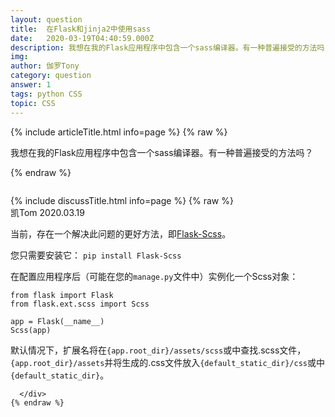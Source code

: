 ```yaml
---
layout: question
title:  在Flask和jinja2中使用sass
date:   2020-03-19T04:40:59.000Z
description: 我想在我的Flask应用程序中包含一个sass编译器。有一种普遍接受的方法吗？...
img: 
author: 伽罗Tony
category: question
answer: 1
tags: python CSS
topic: CSS
---
```

<div class="article-root">
  <div class="article">
    {% include articleTitle.html info=page %}
    {% raw %}
    <div class="article-content"><p><font style="vertical-align: inherit;"><font style="vertical-align: inherit;">我想在我的Flask应用程序中包含一个sass编译器。</font><font style="vertical-align: inherit;">有一种普遍接受的方法吗？</font></font></p></div>
    {% endraw %}
  </div>
  <p style="height: 0;width:0;overflow: hidden;"> 第2374篇《在Flask和jinja2中使用sass》来自Winter(https://github.com/aiyld/aiyld.github.io)的站点</p>
  <div class="discuss-wrapper">
    {% include discussTitle.html info=page %}
    {% raw %}
    <div class="discuss-item">
        <div class="discuss-parent">
          <div class="discuss-meta">
            <span class="discuss-user">凯Tom</span>
            <span class="discuss-time">2020.03.19</span>
          </div>
          <div class="discuss-comment"><p><font style="vertical-align: inherit;"><font style="vertical-align: inherit;">当前，存在一个解决此问题的更好方法，即</font></font><a href="http://pythonhosted.org/Flask-Scss/" rel="nofollow noreferrer"><font style="vertical-align: inherit;"><font style="vertical-align: inherit;">Flask-Scss</font></font></a><font style="vertical-align: inherit;"><font style="vertical-align: inherit;">。</font></font></p>

<p><font style="vertical-align: inherit;"><font style="vertical-align: inherit;">您只需要安装它： </font></font><code>pip install Flask-Scss</code></p>

<p><font style="vertical-align: inherit;"><font style="vertical-align: inherit;">在配置应用程序后（可能在您的</font></font><code>manage.py</code><font style="vertical-align: inherit;"><font style="vertical-align: inherit;">文件中）</font><font style="vertical-align: inherit;">实例化一个Scss对象</font><font style="vertical-align: inherit;">：</font></font></p>

<pre><code>from flask import Flask<font></font>
from flask.ext.scss import Scss<font></font>
<font></font>
app = Flask(__name__)<font></font>
Scss(app)<font></font>
</code></pre>

<p><font style="vertical-align: inherit;"><font style="vertical-align: inherit;">默认情况下，扩展名将在</font></font><code>{app.root_dir}/assets/scss</code><font style="vertical-align: inherit;"><font style="vertical-align: inherit;">或中</font><font style="vertical-align: inherit;">查找.scss文件，</font></font><code>{app.root_dir}/assets</code><font style="vertical-align: inherit;"><font style="vertical-align: inherit;">并将生成的.css文件放入</font></font><code>{default_static_dir}/css</code><font style="vertical-align: inherit;"><font style="vertical-align: inherit;">或中</font></font><code>{default_static_dir}</code><font style="vertical-align: inherit;"><font style="vertical-align: inherit;">。</font></font></p></div>
        </div>
        
      </div>
    {% endraw %}
  </div>
<div>
